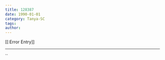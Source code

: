 ```yaml
---
title: 128387
date: 1990-01-01
category: Tanya-SC
tags: 
author: 
---
```


[[:Error Entry]]

---



``
